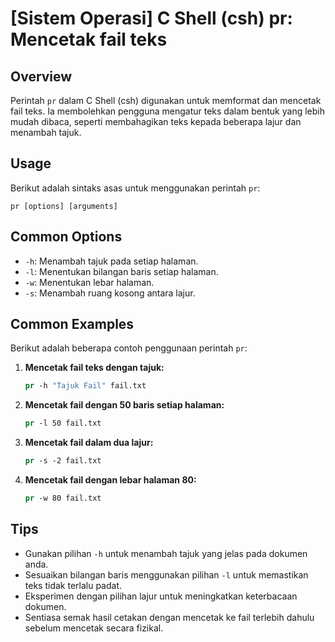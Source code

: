 # [Sistem Operasi] C Shell (csh) pr: Mencetak fail teks

## Overview
Perintah `pr` dalam C Shell (csh) digunakan untuk memformat dan mencetak fail teks. Ia membolehkan pengguna mengatur teks dalam bentuk yang lebih mudah dibaca, seperti membahagikan teks kepada beberapa lajur dan menambah tajuk.

## Usage
Berikut adalah sintaks asas untuk menggunakan perintah `pr`:

```
pr [options] [arguments]
```

## Common Options
- `-h`: Menambah tajuk pada setiap halaman.
- `-l`: Menentukan bilangan baris setiap halaman.
- `-w`: Menentukan lebar halaman.
- `-s`: Menambah ruang kosong antara lajur.

## Common Examples
Berikut adalah beberapa contoh penggunaan perintah `pr`:

1. **Mencetak fail teks dengan tajuk:**
   ```csh
   pr -h "Tajuk Fail" fail.txt
   ```

2. **Mencetak fail dengan 50 baris setiap halaman:**
   ```csh
   pr -l 50 fail.txt
   ```

3. **Mencetak fail dalam dua lajur:**
   ```csh
   pr -s -2 fail.txt
   ```

4. **Mencetak fail dengan lebar halaman 80:**
   ```csh
   pr -w 80 fail.txt
   ```

## Tips
- Gunakan pilihan `-h` untuk menambah tajuk yang jelas pada dokumen anda.
- Sesuaikan bilangan baris menggunakan pilihan `-l` untuk memastikan teks tidak terlalu padat.
- Eksperimen dengan pilihan lajur untuk meningkatkan keterbacaan dokumen.
- Sentiasa semak hasil cetakan dengan mencetak ke fail terlebih dahulu sebelum mencetak secara fizikal.